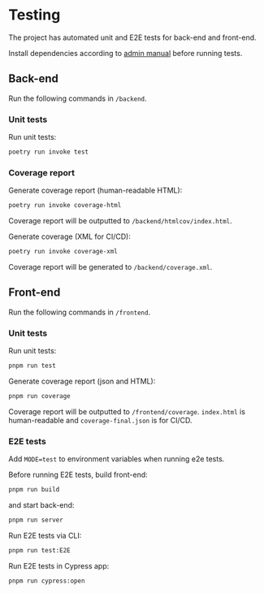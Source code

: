 # Testing

The project has automated unit and E2E tests for back-end and front-end.

Install dependencies according to [admin manual](/docs/admin_manual.md) before running tests.

## Back-end

Run the following commands in `/backend`.

### Unit tests

Run unit tests:

```sh
poetry run invoke test
```

### Coverage report

Generate coverage report (human-readable HTML):

```sh
poetry run invoke coverage-html
```

Coverage report will be outputted to `/backend/htmlcov/index.html`.

Generate coverage (XML for CI/CD):

```sh
poetry run invoke coverage-xml
```

Coverage report will be generated to `/backend/coverage.xml`.

## Front-end

Run the following commands in `/frontend`.

### Unit tests

Run unit tests:

```sh
pnpm run test
```

Generate coverage report (json and HTML):

```sh
pnpm run coverage
```

Coverage report will be outputted to `/frontend/coverage`.
`index.html` is human-readable and `coverage-final.json` is for CI/CD.

### E2E tests

Add `MODE=test` to environment variables when running e2e tests.

Before running E2E tests, build front-end:

```sh
pnpm run build
```

and start back-end:

```sh
pnpm run server
```

Run E2E tests via CLI:

```sh
pnpm run test:E2E
```

Run E2E tests in Cypress app:

```sh
pnpm run cypress:open
```

